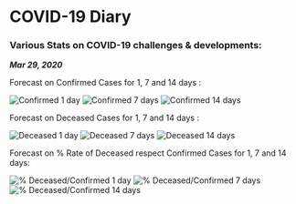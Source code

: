 # COVID-19 Diary

### Various Stats on COVID-19 challenges & developments:

***Mar 29, 2020***

Forecast on Confirmed Cases for 1, 7 and 14 days :

![Confirmed 1 day](https://i.imgur.com/uKCV5tu.png)
![Confirmed 7 days](https://i.imgur.com/Z7Z4ELn.png)
![Confirmed 14 days](https://i.imgur.com/VoYLF7C.png)

Forecast on Deceased Cases for 1, 7 and 14 days :

![Deceased 1 day](https://i.imgur.com/4xSBdLl.png)
![Deceased 7 days](https://i.imgur.com/e8npMhL.png)
![Deceased 14 days](https://i.imgur.com/qJ2KtWj.png)

Forecast on % Rate of Deceased respect Confirmed Cases for 1, 7 and 14 days:

![% Deceased/Confirmed 1 day](https://i.imgur.com/w7Z4Afl.png)
![% Deceased/Confirmed 7 days](https://i.imgur.com/WNbFcGO.png)
![% Deceased/Confirmed 14 days](https://i.imgur.com/U9vnUKk.png)
